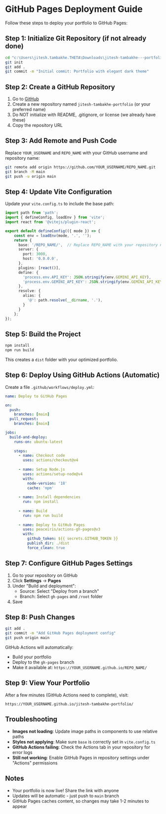 # GitHub Pages Deployment Guide

Follow these steps to deploy your portfolio to GitHub Pages:

## Step 1: Initialize Git Repository (if not already done)

```bash
cd "c:\Users\jitesh.tambakhe.THETA\Downloads\jitesh-tambakhe---portfolio(1)"
git init
git add .
git commit -m "Initial commit: Portfolio with elegant dark theme"
```

## Step 2: Create a GitHub Repository

1. Go to [GitHub](https://github.com/new)
2. Create a new repository named `jitesh-tambakhe-portfolio` (or your preferred name)
3. Do NOT initialize with README, .gitignore, or license (we already have these)
4. Copy the repository URL

## Step 3: Add Remote and Push Code

Replace `YOUR_USERNAME` and `REPO_NAME` with your GitHub username and repository name:

```bash
git remote add origin https://github.com/YOUR_USERNAME/REPO_NAME.git
git branch -M main
git push -u origin main
```

## Step 4: Update Vite Configuration

Update your `vite.config.ts` to include the base path:

```typescript
import path from 'path';
import { defineConfig, loadEnv } from 'vite';
import react from '@vitejs/plugin-react';

export default defineConfig(({ mode }) => {
    const env = loadEnv(mode, '.', '');
    return {
      base: '/REPO_NAME/',  // Replace REPO_NAME with your repository name
      server: {
        port: 3000,
        host: '0.0.0.0',
      },
      plugins: [react()],
      define: {
        'process.env.API_KEY': JSON.stringify(env.GEMINI_API_KEY),
        'process.env.GEMINI_API_KEY': JSON.stringify(env.GEMINI_API_KEY)
      },
      resolve: {
        alias: {
          '@': path.resolve(__dirname, '.'),
        }
      }
    };
});
```

## Step 5: Build the Project

```bash
npm install
npm run build
```

This creates a `dist` folder with your optimized portfolio.

## Step 6: Deploy Using GitHub Actions (Automatic)

Create a file `.github/workflows/deploy.yml`:

```yaml
name: Deploy to GitHub Pages

on:
  push:
    branches: [main]
  pull_request:
    branches: [main]

jobs:
  build-and-deploy:
    runs-on: ubuntu-latest
    
    steps:
      - name: Checkout code
        uses: actions/checkout@v4
      
      - name: Setup Node.js
        uses: actions/setup-node@v4
        with:
          node-version: '18'
          cache: 'npm'
      
      - name: Install dependencies
        run: npm install
      
      - name: Build
        run: npm run build
      
      - name: Deploy to GitHub Pages
        uses: peaceiris/actions-gh-pages@v3
        with:
          github_token: ${{ secrets.GITHUB_TOKEN }}
          publish_dir: ./dist
          force_clean: true
```

## Step 7: Configure GitHub Pages Settings

1. Go to your repository on GitHub
2. Click **Settings** → **Pages**
3. Under "Build and deployment":
   - Source: Select "Deploy from a branch"
   - Branch: Select `gh-pages` and `/root` folder
4. Save

## Step 8: Push Changes

```bash
git add .
git commit -m "Add GitHub Pages deployment config"
git push origin main
```

GitHub Actions will automatically:
- Build your portfolio
- Deploy to the `gh-pages` branch
- Make it available at: `https://YOUR_USERNAME.github.io/REPO_NAME/`

## Step 9: View Your Portfolio

After a few minutes (GitHub Actions need to complete), visit:
```
https://YOUR_USERNAME.github.io/jitesh-tambakhe-portfolio/
```

## Troubleshooting

- **Images not loading**: Update image paths in components to use relative paths
- **Styles not applying**: Make sure `base` is correctly set in `vite.config.ts`
- **GitHub Actions failing**: Check the Actions tab in your repository for error logs
- **Still not working**: Enable GitHub Pages in repository settings under "Actions" permissions

## Notes

- Your portfolio is now live! Share the link with anyone
- Updates will be automatic - just push to `main` branch
- GitHub Pages caches content, so changes may take 1-2 minutes to appear
